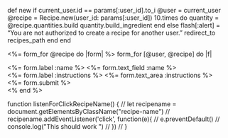 
def new
   if current_user.id == params[:user_id].to_i
     @user = current_user
     @recipe = Recipe.new(user_id: params[:user_id])
     10.times do
       quantity = @recipe.quantities.build
       quantity.build_ingredient
     end
   else
     flash[:alert] = “You are not authorized to create a recipe for another user.”
     redirect_to recipes_path
   end
 end

 <%= form_for @recipe do |form| %>
form_for [@user, @recipe] do |f|
  <div class="form-group">
    <%= form.label :name %>
    <%= form.text_field :name %>
  </div>

  <div class="form-group">
    <%= form.label :instructions %>
    <%= form.text_area :instructions %>
  </div>

  <div class="actions">
    <%= form.submit %>
  </div>
<% end %>

 function listenForClickRecipeName() {
//     let recipename = document.getElementsByClassName("recipe-name")
//     recipename.addEventListener('click', function(e){
//         e.preventDefault()
//         console.log("This should work ")
//     })
// }
